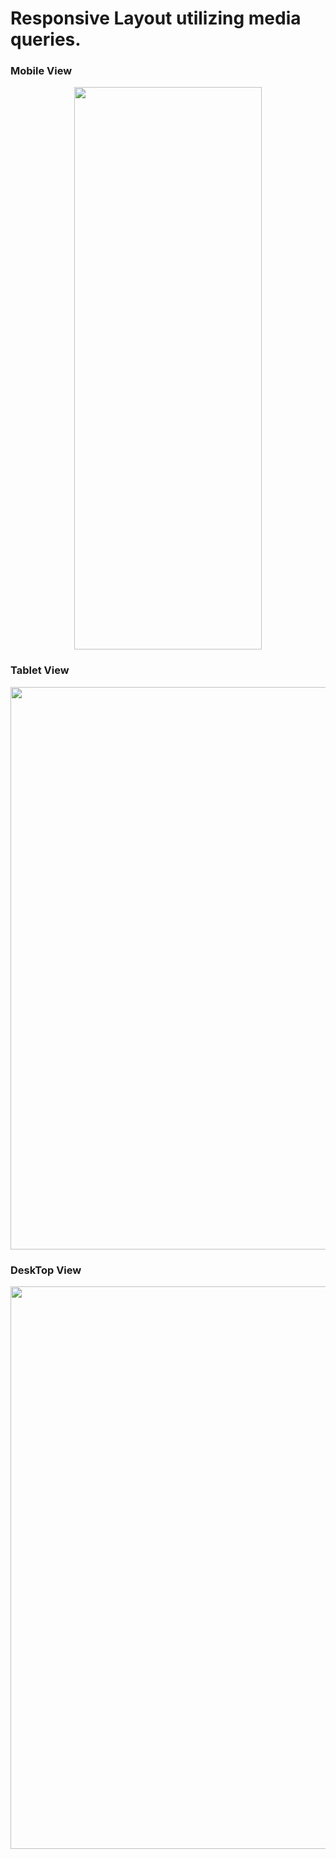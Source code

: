 
# Responsive Layout utilizing media queries.

### Mobile View

<p align="center">
  <img width="300" height="900" src="https://user-images.githubusercontent.com/6277603/42422636-90646a04-829e-11e8-80ee-3c0b7fb07055.png">
  </p>
  
  ### Tablet View
<p align="center">
  <img  width="600" height="900" src="https://user-images.githubusercontent.com/6277603/42422694-be9dd2d8-829f-11e8-9291-e8774b20b363.png">
  </p>
  
   ### DeskTop View
<p align="center">
  <img  width="600" height="900" src="https://user-images.githubusercontent.com/6277603/42422694-be9dd2d8-829f-11e8-9291-e8774b20b363.png">
  </p>

